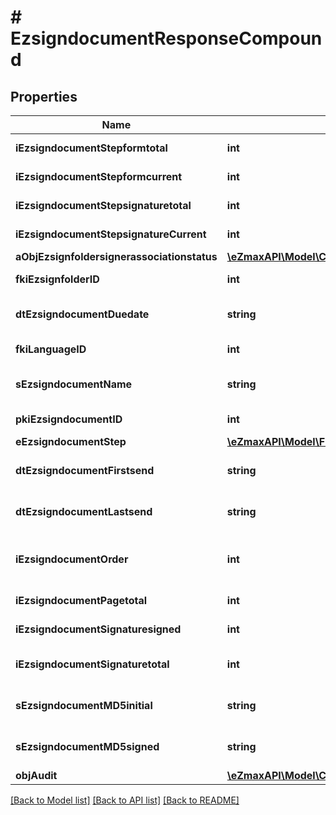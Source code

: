 # # EzsigndocumentResponseCompound

## Properties

Name | Type | Description | Notes
------------ | ------------- | ------------- | -------------
**iEzsigndocumentStepformtotal** | **int** | The total number of steps in the form filling phase |
**iEzsigndocumentStepformcurrent** | **int** | The current step in the form filling phase |
**iEzsigndocumentStepsignaturetotal** | **int** | The total number of steps in the signature filling phase |
**iEzsigndocumentStepsignatureCurrent** | **int** | The current step in the signature phase |
**aObjEzsignfoldersignerassociationstatus** | [**\eZmaxAPI\Model\CustomEzsignfoldersignerassociationstatusResponse[]**](CustomEzsignfoldersignerassociationstatusResponse.md) |  |
**fkiEzsignfolderID** | **int** | The unique ID of the Ezsignfolder |
**dtEzsigndocumentDuedate** | **string** | The maximum date and time at which the Ezsigndocument can be signed. |
**fkiLanguageID** | **int** | The unique ID of the Language.  Valid values:  |Value|Description| |-|-| |1|French| |2|English| |
**sEzsigndocumentName** | **string** | The name of the document that will be presented to Ezsignfoldersignerassociations |
**pkiEzsigndocumentID** | **int** | The unique ID of the Ezsigndocument |
**eEzsigndocumentStep** | [**\eZmaxAPI\Model\FieldEEzsigndocumentStep**](FieldEEzsigndocumentStep.md) |  |
**dtEzsigndocumentFirstsend** | **string** | The date and time when the Ezsigndocument was first sent. |
**dtEzsigndocumentLastsend** | **string** | The date and time when the Ezsigndocument was sent the last time. |
**iEzsigndocumentOrder** | **int** | The order in which the Ezsigndocument will be presented to the signatory in the Ezsignfolder. |
**iEzsigndocumentPagetotal** | **int** | The number of pages in the Ezsigndocument. |
**iEzsigndocumentSignaturesigned** | **int** | The number of signatures that were signed in the document. |
**iEzsigndocumentSignaturetotal** | **int** | The number of total signatures that were requested in the Ezsigndocument. |
**sEzsigndocumentMD5initial** | **string** | MD5 Hash of the initial PDF Document before signatures were applied to it. |
**sEzsigndocumentMD5signed** | **string** | MD5 Hash of the final PDF Document after all signatures were applied to it. |
**objAudit** | [**\eZmaxAPI\Model\CommonAudit**](CommonAudit.md) |  |

[[Back to Model list]](../../README.md#models) [[Back to API list]](../../README.md#endpoints) [[Back to README]](../../README.md)
